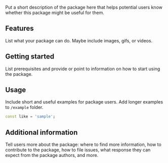 <!--
This README describes the package. If you publish this package to pub.dev,
this README's contents appear on the landing page for your package.

For information about how to write a good package README, see the guide for
[writing package pages](https://dart.dev/guides/libraries/writing-package-pages).

For general information about developing packages, see the Dart guide for
[creating packages](https://dart.dev/guides/libraries/create-library-packages)
and the Flutter guide for
[developing packages and plugins](https://flutter.dev/developing-packages).
-->

Put a short description of the package here that helps potential users
know whether this package might be useful for them.

## Features

List what your package can do. Maybe include images, gifs, or videos.

## Getting started

List prerequisites and provide or point to information on how to
start using the package.

## Usage

 Include short and useful examples for package users. Add longer examples
to `/example` folder.

```dart
const like = 'sample';
```

## Additional information

 Tell users more about the package: where to find more information, how to
contribute to the package, how to file issues, what response they can expect
from the package authors, and more.
